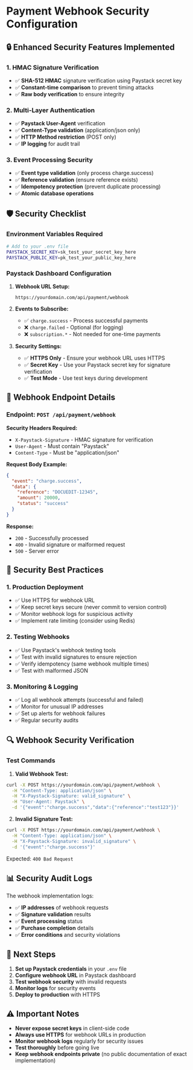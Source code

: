 # Payment Webhook Security Configuration

## 🔒 Enhanced Security Features Implemented

### 1. **HMAC Signature Verification**
- ✅ **SHA-512 HMAC** signature verification using Paystack secret key
- ✅ **Constant-time comparison** to prevent timing attacks
- ✅ **Raw body verification** to ensure integrity

### 2. **Multi-Layer Authentication**
- ✅ **Paystack User-Agent** verification
- ✅ **Content-Type validation** (application/json only)
- ✅ **HTTP Method restriction** (POST only)
- ✅ **IP logging** for audit trail

### 3. **Event Processing Security**
- ✅ **Event type validation** (only process charge.success)
- ✅ **Reference validation** (ensure reference exists)
- ✅ **Idempotency protection** (prevent duplicate processing)
- ✅ **Atomic database operations**

## 🛡️ Security Checklist

### Environment Variables Required
```bash
# Add to your .env file
PAYSTACK_SECRET_KEY=sk_test_your_secret_key_here
PAYSTACK_PUBLIC_KEY=pk_test_your_public_key_here
```

### Paystack Dashboard Configuration

1. **Webhook URL Setup:**
   ```
   https://yourdomain.com/api/payment/webhook
   ```

2. **Events to Subscribe:**
   - ✅ `charge.success` - Process successful payments
   - ❌ `charge.failed` - Optional (for logging)
   - ❌ `subscription.*` - Not needed for one-time payments

3. **Security Settings:**
   - ✅ **HTTPS Only** - Ensure your webhook URL uses HTTPS
   - ✅ **Secret Key** - Use your Paystack secret key for signature verification
   - ✅ **Test Mode** - Use test keys during development

## 🔧 Webhook Endpoint Details

### Endpoint: `POST /api/payment/webhook`

**Security Headers Required:**
- `X-Paystack-Signature` - HMAC signature for verification
- `User-Agent` - Must contain "Paystack"
- `Content-Type` - Must be "application/json"

**Request Body Example:**
```json
{
  "event": "charge.success",
  "data": {
    "reference": "DOCUEDIT-12345",
    "amount": 20000,
    "status": "success"
  }
}
```

**Response:**
- `200` - Successfully processed
- `400` - Invalid signature or malformed request
- `500` - Server error

## 🚨 Security Best Practices

### 1. **Production Deployment**
- ✅ Use HTTPS for webhook URL
- ✅ Keep secret keys secure (never commit to version control)
- ✅ Monitor webhook logs for suspicious activity
- ✅ Implement rate limiting (consider using Redis)

### 2. **Testing Webhooks**
- ✅ Use Paystack's webhook testing tools
- ✅ Test with invalid signatures to ensure rejection
- ✅ Verify idempotency (same webhook multiple times)
- ✅ Test with malformed JSON

### 3. **Monitoring & Logging**
- ✅ Log all webhook attempts (successful and failed)
- ✅ Monitor for unusual IP addresses
- ✅ Set up alerts for webhook failures
- ✅ Regular security audits

## 🔍 Webhook Security Verification

### Test Commands

1. **Valid Webhook Test:**
```bash
curl -X POST https://yourdomain.com/api/payment/webhook \
  -H "Content-Type: application/json" \
  -H "X-Paystack-Signature: valid_signature" \
  -H "User-Agent: Paystack" \
  -d '{"event":"charge.success","data":{"reference":"test123"}}'
```

2. **Invalid Signature Test:**
```bash
curl -X POST https://yourdomain.com/api/payment/webhook \
  -H "Content-Type: application/json" \
  -H "X-Paystack-Signature: invalid_signature" \
  -d '{"event":"charge.success"}'
```
Expected: `400 Bad Request`

## 📊 Security Audit Logs

The webhook implementation logs:
- ✅ **IP addresses** of webhook requests
- ✅ **Signature validation** results
- ✅ **Event processing** status
- ✅ **Purchase completion** details
- ✅ **Error conditions** and security violations

## 🚀 Next Steps

1. **Set up Paystack credentials** in your `.env` file
2. **Configure webhook URL** in Paystack dashboard
3. **Test webhook security** with invalid requests
4. **Monitor logs** for security events
5. **Deploy to production** with HTTPS

## ⚠️ Important Notes

- **Never expose secret keys** in client-side code
- **Always use HTTPS** for webhook URLs in production
- **Monitor webhook logs** regularly for security issues
- **Test thoroughly** before going live
- **Keep webhook endpoints private** (no public documentation of exact implementation)
